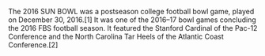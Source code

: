 The 2016 SUN BOWL was a postseason college football bowl game, played on December 30, 2016.[1] It was one of the 2016–17 bowl games concluding the 2016 FBS football season. It featured the Stanford Cardinal of the Pac-12 Conference and the North Carolina Tar Heels of the Atlantic Coast Conference.[2]
